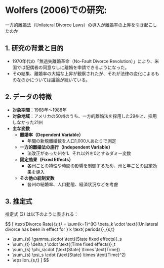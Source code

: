 <script type="text/javascript" async src="https://cdnjs.cloudflare.com/ajax/libs/mathjax/3.2.2/es5/tex-mml-chtml.min.js">
</script>
<script type="text/x-mathjax-config">
 MathJax.Hub.Config({
 tex2jax: {
 inlineMath: [['$', '$'] ],
 displayMath: [ ['$$','$$'], ["\\[","\\]"] ]
 }
 });
</script>
# Wolfers (2006)での研究: 
一方的離婚法（Unilateral Divorce Laws）の導入が離婚率の上昇を引き起こしたのか

## 1. 研究の背景と目的
- 1970年代の「無過失離婚革命（No-Fault Divorce Revolution）」により、米国では配偶者の同意なしに離婚を申請できるようになった。
- その結果、離婚率の大幅な上昇が観察されたが、それが法律の変化によるものなのかについては議論が続いている。

## 2. データの特徴
- **対象期間**：1968年～1988年
- **対象地域**：アメリカの50州のうち、一方的離婚法を採用した29州と、採用しなかった21州
- **主な変数**
  - **離婚率（Dependent Variable）**  
    - 年間の新規離婚数を人口1,000人あたりで測定
  - **一方的離婚法の施行（Independent Variable）**  
    - 法改正があった州を1、それ以外を0とするダミー変数
  - **固定効果（Fixed Effects）**  
    - 各州ごとの特性や時間の影響を制御するため、州と年ごとの固定効果を導入
  - **その他の統制変数**  
    - 各州の結婚率、人口動態、経済状況などを考慮

## 3. 推定式

推定式 (2) は以下のように表される：


$$
\[
\text{Divorce Rate}_{s,t} = \sum_{k=1}^{K} \beta_k \cdot \text{(Unilateral divorce has been in effect for } k \text{ periods)}_{s,t} 
+ \sum_{s} \gamma_s\cdot \text{(State fixed effects)}_s 
+ \sum_{t} \delta_t \cdot \text{(Time fixed effects)}_t 
+ \sum_{s} \phi_s\cdot (\text{State} \times \text{Time}) 
+ \sum_{s} \psi_s \cdot (\text{State} \times \text{Time}^2) 
+ \epsilon_{s,t}
\]
$$


